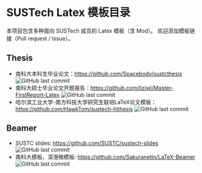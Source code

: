 # SUSTech Latex 模板目录

本项目包含多种面向 SUSTech 成员的 Latex 模板（含 Mod）。
欢迎添加模板链接（Pull request / Issue）。

## Thesis
* 南科大本科生毕业论文：https://github.com/Spacebody/sustcthesis ![GitHub last commit](https://img.shields.io/github/last-commit/Spacebody/sustcthesis)
* 南科大硕士毕业论文开题报告：https://github.com/liziwl/Master-FirstReport-Latex ![GitHub last commit](https://img.shields.io/github/last-commit/liziwl/Master-FirstReport-Latex)
* 哈尔滨工业大学-南方科技大学研究生联培LaTeX论文模板：https://github.com/HawkTom/sustech-hithesis ![GitHub last commit](https://img.shields.io/github/last-commit/HawkTom/sustech-hithesis)

## Beamer

* SUSTC slides: https://github.com/SUSTC/sustech-slides ![GitHub last commit](https://img.shields.io/github/last-commit/SUSTC/sustech-slides)
* 南科大模板，深港微模板: https://github.com/Sakuranetin/LaTeX-Beamer ![GitHub last commit](https://img.shields.io/github/last-commit/Sakuranetin/LaTeX-Beamer)
